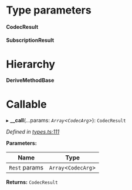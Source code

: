 

# Type parameters
#### CodecResult 
#### SubscriptionResult 
# Hierarchy

**DeriveMethodBase**

# Callable
▸ **__call**(...params: *`Array`<`CodecArg`>*): `CodecResult`

*Defined in [types.ts:111](https://github.com/polkadot-js/api/blob/8f088c3/packages/api/src/types.ts#L111)*

**Parameters:**

| Name | Type |
| ------ | ------ |
| `Rest` params | `Array`<`CodecArg`> |

**Returns:** `CodecResult`

